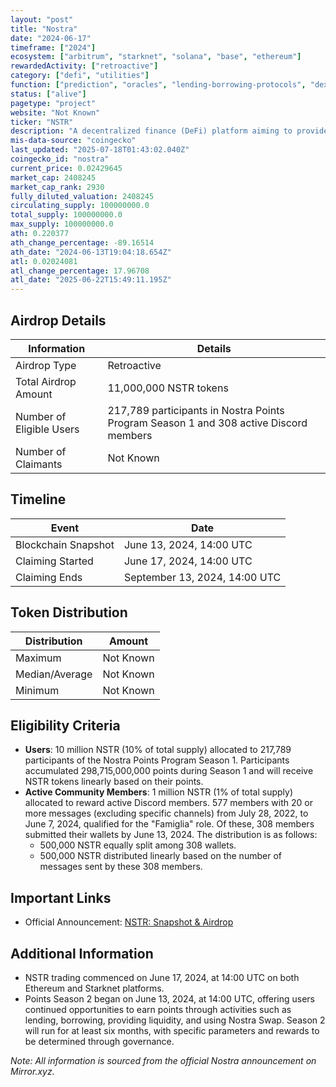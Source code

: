 ```yaml
---
layout: "post"
title: "Nostra"
date: "2024-06-17"
timeframe: ["2024"]
ecosystem: ["arbitrum", "starknet", "solana", "base", "ethereum"]
rewardedActivity: ["retroactive"]
category: ["defi", "utilities"]
function: ["prediction", "oracles", "lending-borrowing-protocols", "dex", "decentralized-finance", "markets"]
status: ["alive"]
pagetype: "project"
website: "Not Known"
ticker: "NSTR"
description: "A decentralized finance (DeFi) platform aiming to provide a comprehensive suite of financial services."
mis-data-source: "coingecko"
last_updated: "2025-07-18T01:43:02.040Z"
coingecko_id: "nostra"
current_price: 0.02429645
market_cap: 2408245
market_cap_rank: 2930
fully_diluted_valuation: 2408245
circulating_supply: 100000000.0
total_supply: 100000000.0
max_supply: 100000000.0
ath: 0.220377
ath_change_percentage: -89.16514
ath_date: "2024-06-13T19:04:18.654Z"
atl: 0.02024081
atl_change_percentage: 17.96708
atl_date: "2025-06-22T15:49:11.195Z"
---
```


## Airdrop Details

| Information              | Details                                                                               |
| ------------------------ | ------------------------------------------------------------------------------------- |
| Airdrop Type             | Retroactive                                                                           |
| Total Airdrop Amount     | 11,000,000 NSTR tokens                                                                |
| Number of Eligible Users | 217,789 participants in Nostra Points Program Season 1 and 308 active Discord members |
| Number of Claimants      | Not Known                                                                             |

## Timeline

| Event               | Date                          |
| ------------------- | ----------------------------- |
| Blockchain Snapshot | June 13, 2024, 14:00 UTC      |
| Claiming Started    | June 17, 2024, 14:00 UTC      |
| Claiming Ends       | September 13, 2024, 14:00 UTC |

## Token Distribution

| Distribution   | Amount    |
| -------------- | --------- |
| Maximum        | Not Known |
| Median/Average | Not Known |
| Minimum        | Not Known |

## Eligibility Criteria

- **Users**: 10 million NSTR (10% of total supply) allocated to 217,789 participants of the Nostra Points Program Season 1. Participants accumulated 298,715,000,000 points during Season 1 and will receive NSTR tokens linearly based on their points.
- **Active Community Members**: 1 million NSTR (1% of total supply) allocated to reward active Discord members. 577 members with 20 or more messages (excluding specific channels) from July 28, 2022, to June 7, 2024, qualified for the "Famiglia" role. Of these, 308 members submitted their wallets by June 13, 2024. The distribution is as follows:
  - 500,000 NSTR equally split among 308 wallets.
  - 500,000 NSTR distributed linearly based on the number of messages sent by these 308 members.

## Important Links

- Official Announcement: [NSTR: Snapshot & Airdrop](https://mirror.xyz/0x845605C411132BAA06024a521a85B653F3C802dF/kD9A_Kkj65cfeiRwY2Zq8SgtJfCq8sKHwVo8HdFXLdQ)

## Additional Information

- NSTR trading commenced on June 17, 2024, at 14:00 UTC on both Ethereum and Starknet platforms.
- Points Season 2 began on June 13, 2024, at 14:00 UTC, offering users continued opportunities to earn points through activities such as lending, borrowing, providing liquidity, and using Nostra Swap. Season 2 will run for at least six months, with specific parameters and rewards to be determined through governance.

_Note: All information is sourced from the official Nostra announcement on Mirror.xyz._